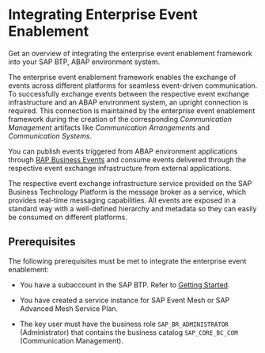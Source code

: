 <!-- loio0faea48bdc4640cb90fc1fa4c491b71e -->

# Integrating Enterprise Event Enablement

Get an overview of integrating the enterprise event enablement framework into your SAP BTP, ABAP environment system.



The enterprise event enablement framework enables the exchange of events across different platforms for seamless event-driven communication. To successfully exchange events between the respective event exchange infrastructure and an ABAP environment system, an upright connection is required. This connection is maintained by the enterprise event enablement framework during the creation of the corresponding *Communication Management* artifacts like *Communication Arrangements* and *Communication Systems*.



You can publish events triggered from ABAP environment applications through [RAP Business Events](https://help.sap.com/docs/abap-cloud/abap-rap/business-events?version=sap_btp) and consume events delivered through the respective event exchange infrastructure from external applications.

The respective event exchange infrastructure service provided on the SAP Business Technology Platform is the message broker as a service, which provides real-time messaging capabilities. All events are exposed in a standard way with a well-defined hierarchy and metadata so they can easily be consumed on different platforms.



## Prerequisites

The following prerequisites must be met to integrate the enterprise event enablement:

-   You have a subaccount in the SAP BTP. Refer to [Getting Started](https://help.sap.com/docs/btp/sap-business-technology-platform/btp-getting-started).

-   You have created a service instance for SAP Event Mesh or SAP Advanced Mesh Service Plan.
-   The key user must have the business role `SAP_BR_ADMINISTRATOR` \(Administrator\) that contains the business catalog `SAP_CORE_BC_COM` \(Communication Management\).


